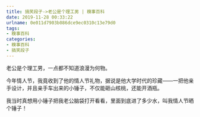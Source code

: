 ```yaml
---
title: 搞笑段子->老公是个理工男 | 糗事百科
date: 2019-11-28 00:33:22
urlname: 0e011d7903b086dce9ec0310c13e79d0
tags: 
- 糗事百科
categories:
- 糗事百科
- 搞笑段子
---
```

老公是个理工男，一点都不知道浪漫为何物。

今年情人节，我竟收到了他的情人节礼物，据说是他大学时代的珍藏——一把他亲手设计，并且亲手车出来的小锤子，不仅能砸山核桃，还能开酒瓶。

我当时真想用小锤子把我老公脑袋打开看看，里面到底进了多少水，叫我情人节晒个锤子！


